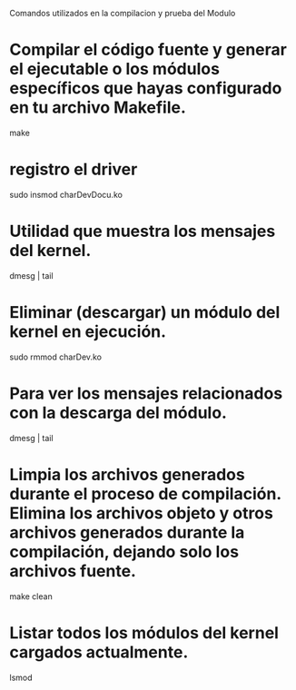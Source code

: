Comandos utilizados en la compilacion y prueba del Modulo

# Compilar el código fuente y generar el ejecutable o los módulos específicos que hayas configurado en tu archivo Makefile.
make

# registro el driver
sudo insmod charDevDocu.ko

# Utilidad que muestra los mensajes del kernel. 
dmesg | tail

# Eliminar (descargar) un módulo del kernel en ejecución.
sudo rmmod charDev.ko

# Para ver los mensajes relacionados con la descarga del módulo.
dmesg | tail

# Limpia los archivos generados durante el proceso de compilación.  Elimina los archivos objeto y otros archivos generados durante la compilación, dejando solo los archivos fuente. 
make clean


# Listar todos los módulos del kernel cargados actualmente.
lsmod
